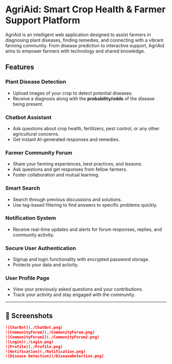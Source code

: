 #  AgriAid: Smart Crop Health & Farmer Support Platform

AgriAid is an intelligent web application designed to assist farmers in diagnosing plant diseases, finding remedies, and connecting with a vibrant farming community. From disease prediction to interactive support, AgriAid aims to empower farmers with technology and shared knowledge.

##  Features

###  Plant Disease Detection
- Upload images of your crop to detect potential diseases.
- Receive a diagnosis along with the **probability/odds** of the disease being present.

###  Chatbot Assistant
- Ask questions about crop health, fertilizers, pest control, or any other agricultural concerns.
- Get instant AI-generated responses and remedies.

###  Farmer Community Forum
- Share your farming experiences, best practices, and lessons.
- Ask questions and get responses from fellow farmers.
- Foster collaboration and mutual learning.

###  Smart Search
- Search through previous discussions and solutions.
- Use tag-based filtering to find answers to specific problems quickly.

###  Notification System
- Receive real-time updates and alerts for forum responses, replies, and community activity.

###  Secure User Authentication
- Signup and login functionality with encrypted password storage.
- Protects your data and activity.

###  User Profile Page
- View your previously asked questions and your contributions.
- Track your activity and stay engaged with the community.

---

## 📸 Screenshots


```markdown
![CharBot](./ChatBot.png)
![CommunityForum](./CommunityForum.png)
![CommunityForum2](./CommunityForum2.png)
![Login](./Login.png)
![Profile](./Profile.png)
![Notification](./Notification.png)
![Disease Detection](/DiseaseDetection.png)

